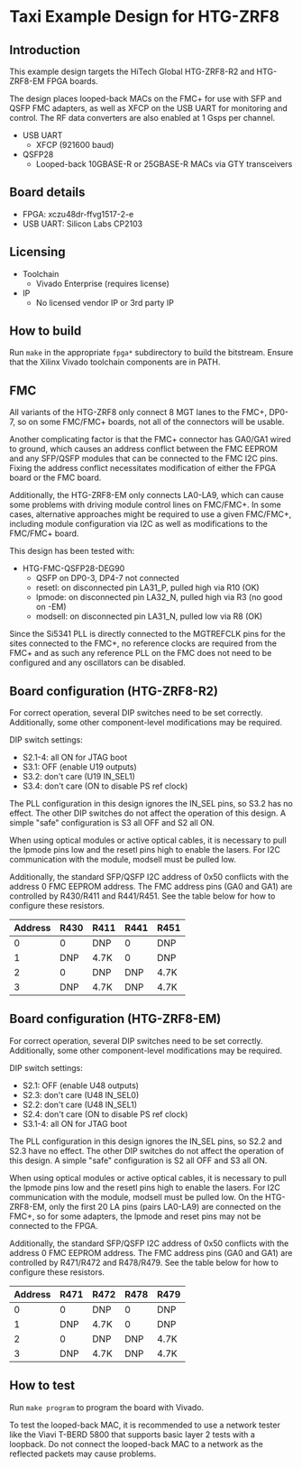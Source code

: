 # Taxi Example Design for HTG-ZRF8

## Introduction

This example design targets the HiTech Global HTG-ZRF8-R2 and HTG-ZRF8-EM FPGA boards.

The design places looped-back MACs on the FMC+ for use with SFP and QSFP FMC adapters, as well as XFCP on the USB UART for monitoring and control.  The RF data converters are also enabled at 1 Gsps per channel.

*  USB UART
    *  XFCP (921600 baud)
*  QSFP28
    *  Looped-back 10GBASE-R or 25GBASE-R MACs via GTY transceivers

## Board details

*  FPGA: xczu48dr-ffvg1517-2-e
*  USB UART: Silicon Labs CP2103

## Licensing

*  Toolchain
    *  Vivado Enterprise (requires license)
*  IP
    *  No licensed vendor IP or 3rd party IP

## How to build

Run `make` in the appropriate `fpga*` subdirectory to build the bitstream.  Ensure that the Xilinx Vivado toolchain components are in PATH.

## FMC

All variants of the HTG-ZRF8 only connect 8 MGT lanes to the FMC+, DP0-7, so on some FMC/FMC+ boards, not all of the connectors will be usable.

Another complicating factor is that the FMC+ connector has GA0/GA1 wired to ground, which causes an address conflict between the FMC EEPROM and any SFP/QSFP modules that can be connected to the FMC I2C pins.  Fixing the address conflict necessitates modification of either the FPGA board or the FMC board.

Additionally, the HTG-ZRF8-EM only connects LA0-LA9, which can cause some problems with driving module control lines on FMC/FMC+.  In some cases, alternative approaches might be required to use a given FMC/FMC+, including module configuration via I2C as well as modifications to the FMC/FMC+ board.  

This design has been tested with:

*  HTG-FMC-QSFP28-DEG90
    *  QSFP on DP0-3, DP4-7 not connected
    *  resetl: on disconnected pin LA31_P, pulled high via R10 (OK)
    *  lpmode: on disconnected pin LA32_N, pulled high via R3 (no good on -EM)
    *  modsell: on disconnected pin LA31_N, pulled low via R8 (OK)

Since the Si5341 PLL is directly connected to the MGTREFCLK pins for the sites connected to the FMC+, no reference clocks are required from the FMC+ and as such any reference PLL on the FMC does not need to be configured and any oscillators can be disabled.

## Board configuration (HTG-ZRF8-R2)

For correct operation, several DIP switches need to be set correctly.  Additionally, some other component-level modifications may be required.

DIP switch settings:

*  S2.1-4: all ON for JTAG boot
*  S3.1: OFF (enable U19 outputs)
*  S3.2: don't care (U19 IN_SEL1)
*  S3.4: don't care (ON to disable PS ref clock)

The PLL configuration in this design ignores the IN_SEL pins, so S3.2 has no effect.  The other DIP switches do not affect the operation of this design.  A simple "safe" configuration is S3 all OFF and S2 all ON.

When using optical modules or active optical cables, it is necessary to pull the lpmode pins low and the resetl pins high to enable the lasers.  For I2C communication with the module, modsell must be pulled low.

Additionally, the standard SFP/QSFP I2C address of 0x50 conflicts with the address 0 FMC EEPROM address.  The FMC address pins (GA0 and GA1) are controlled by R430/R411 and R441/R451.  See the table below for how to configure these resistors.

| Address | R430 | R411 | R441 | R451 | 
| ------- | ---- | ---- | ---- | ---- |
| 0       | 0    | DNP  | 0    | DNP  |
| 1       | DNP  | 4.7K | 0    | DNP  |
| 2       | 0    | DNP  | DNP  | 4.7K |
| 3       | DNP  | 4.7K | DNP  | 4.7K |

## Board configuration (HTG-ZRF8-EM)

For correct operation, several DIP switches need to be set correctly.  Additionally, some other component-level modifications may be required.

DIP switch settings:

*  S2.1: OFF (enable U48 outputs)
*  S2.3: don't care (U48 IN_SEL0)
*  S2.2: don't care (U48 IN_SEL1)
*  S2.4: don't care (ON to disable PS ref clock)
*  S3.1-4: all ON for JTAG boot

The PLL configuration in this design ignores the IN_SEL pins, so S2.2 and S2.3 have no effect.  The other DIP switches do not affect the operation of this design.  A simple "safe" configuration is S2 all OFF and S3 all ON.

When using optical modules or active optical cables, it is necessary to pull the lpmode pins low and the resetl pins high to enable the lasers.  For I2C communication with the module, modsell must be pulled low.  On the HTG-ZRF8-EM, only the first 20 LA pins (pairs LA0-LA9) are connected on the FMC+, so for some adapters, the lpmode and reset pins may not be connected to the FPGA.

Additionally, the standard SFP/QSFP I2C address of 0x50 conflicts with the address 0 FMC EEPROM address.  The FMC address pins (GA0 and GA1) are controlled by R471/R472 and R478/R479.  See the table below for how to configure these resistors.

| Address | R471 | R472 | R478 | R479 | 
| ------- | ---- | ---- | ---- | ---- |
| 0       | 0    | DNP  | 0    | DNP  |
| 1       | DNP  | 4.7K | 0    | DNP  |
| 2       | 0    | DNP  | DNP  | 4.7K |
| 3       | DNP  | 4.7K | DNP  | 4.7K |

## How to test

Run `make program` to program the board with Vivado.

To test the looped-back MAC, it is recommended to use a network tester like the Viavi T-BERD 5800 that supports basic layer 2 tests with a loopback.  Do not connect the looped-back MAC to a network as the reflected packets may cause problems.
